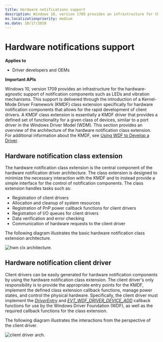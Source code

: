```yaml
---
title: Hardware notifications support
description: Windows 10, version 1709 provides an infrastructure for the hardware-agnostic support of notification components such as LEDs and vibration mechanisms.
ms.localizationpriority: medium
ms.date: 10/17/2018
---
```


# Hardware notifications support


**Applies to**

-   Driver developers and OEMs

**Important APIs**

Windows 10, version 1709 provides an infrastructure for the hardware-agnostic support of notification components such as LEDs and vibration mechanisms. This support is delivered through the introduction of a Kernel-Mode Driver Framework (KMDF) class extension specifically for hardware notification components that allows for the rapid development of client drivers. A KMDF class extension is essentially a KMDF driver that provides a defined set of functionality for a given class of devices, similar to a port driver in the Windows Driver Model (WDM). This section provides an overview of the architecture of the hardware notification class extension. For additional information about the KMDF, see [Using WDF to Develop a Driver](../wdf/using-the-framework-to-develop-a-driver.md).

## <span id="Hardware_notification_class_extension"></span><span id="hardware_notification_class_extension"></span><span id="HARDWARE_NOTIFICATION_CLASS_EXTENSION"></span>Hardware notification class extension


The hardware notification class extension is the central component of the hardware notification driver architecture. The class extension is designed to minimize the necessary interaction with the KMDF and to instead provide a simple interface for the control of notification components. The class extension handles tasks such as:

-   Registration of client drivers
-   Allocation and cleanup of system resources
-   Registration of PnP power callback functions for client drivers
-   Registration of I/O queues for client drivers
-   Data verification and error checking
-   Communication of hardware requests to the client driver

The following diagram illustrates the basic hardware notification class extension architecture.

![hwn clx architecture.](images/oem-hwnclx-arch.png)

## <span id="Hardware_notification_client_driver"></span><span id="hardware_notification_client_driver"></span><span id="HARDWARE_NOTIFICATION_CLIENT_DRIVER"></span>Hardware notification client driver


Client drivers can be easily generated for hardware notification components by using the hardware notification class extension. The client driver's only responsibility is to provide the appropriate entry points for the KMDF, implement the defined class extension callback functions, manage power states, and control the physical hardware. Specifically, the client driver must implement the [*DriverEntry*](/windows-hardware/drivers/ddi/wdm/nc-wdm-driver_initialize) and [*EVT\_WDF\_DRIVER\_DEVICE\_ADD*](/windows-hardware/drivers/ddi/wdfdriver/nc-wdfdriver-evt_wdf_driver_device_add) callback functions for use by the Windows Driver Foundation (WDF), as well as the required callback functions for the class extension.

The following diagram illustrates the interactions from the perspective of the client driver.

![client driver arch.](images/oem-hwnclx-clientarch.png)

 

